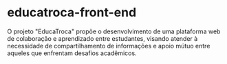 # educatroca-front-end
O projeto "EducaTroca" propõe o desenvolvimento de uma plataforma web de colaboração e aprendizado entre estudantes, visando atender à necessidade de compartilhamento de informações e apoio mútuo entre aqueles que enfrentam desafios acadêmicos.
